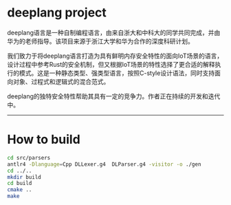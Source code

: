 # deeplang project
deeplang语言是一种自制编程语言，由来自浙大和中科大的同学共同完成，并由华为的老师指导。该项目来源于浙江大学和华为合作的深度科研计划。
   
我们致力于将deeplang语言打造为具有鲜明内存安全特性的面向IoT场景的语言，设计过程中参考Rust的安全机制，但又根据IoT场景的特性选择了更合适的解释执行的模式。这是一种静态类型、强类型语言，按照C-style设计语法，同时支持面向对象、过程式和逻辑式的混合范式。
   
deeplang的独特安全特性帮助其具有一定的竞争力。作者正在持续的开发和迭代中。


---
# How to build

``` bash
cd src/parsers
antlr4 -Dlanguage=Cpp DLLexer.g4  DLParser.g4 -visitor -o ./gen
cd ../..
mkdir build
cd build
cmake ..
make
```
